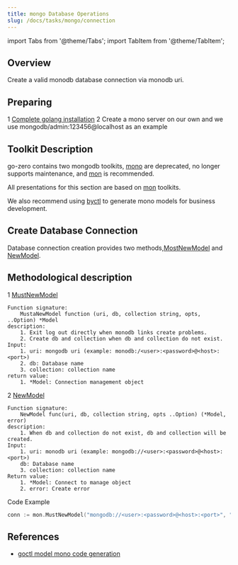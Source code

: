 ```yaml
---
title: mongo Database Operations
slug: /docs/tasks/mongo/connection
---
```


import Tabs from '@theme/Tabs';
import TabItem from '@theme/TabItem';

## Overview

Create a valid monodb database connection via monodb uri.

## Preparing

1 <a href="/docs/tasks" target="_blank">Complete golang installation</a>
2 Create a mono server on our own and we use mongodb/admin:123456@localhost as an example

## Toolkit Description

go-zero contains two mongodb toolkits, <a href="https://github.com/zeromicro/go-zero/tree/master/core/stores/mongo" target="_blank">mono</a> are deprecated, no longer supports maintenance, and <a href="https://github.com/zeromicro/go-zero/tree/master/core/stores/mon" target="_blank">mon</a> is recommended.

All presentations for this section are based on <a href="https://github.com/zeromicro/go-zero/tree/master/core/stores/mon" target="_blank">mon</a> toolkits.

We also recommend using [byctl](/docs/tasks/cli/mongo) to generate mono models for business development.

## Create Database Connection

Database connection creation provides two methods,<a href="https://github.com/zeromicro/go-zero/blob/master/core/stores/mon/model.go#L40" target="_blank">MostNewModel</a> and <a href="https://github.com/zeromicro/go-zero/blob/master/core/stores/mon/model.go#L50" target="_blank">NewModel</a>.

## Methodological description

1 <a href="https://github.com/zeromicro/go-zero/blob/master/core/stores/mon/model.go#L40" target="_blank">MustNewModel</a>

```golang
Function signature: 
    MustaNewModel function (uri, db, collection string, opts, ..Option) *Model 
description: 
    1. Exit log out directly when monodb links create problems.
    2. Create db and collection when db and collection do not exist.
Input:
    1. uri: mongodb uri (example: monodb:/<user>:<password>@<host>:<port>)
    2. db: Database name
    3. collection: collection name
return value:
    1. *Model: Connection management object
```

2 <a href="https://github.com/zeromicro/go-zero/blob/master/core/stores/mon/model.go#L50" target="_blank">NewModel</a>

```golang
Function signature: 
    NewModel func(uri, db, collection string, opts ..Option) (*Model, error)
description: 
    1. When db and collection do not exist, db and collection will be created.
Input:
    1. uri: monodb uri (example: mongodb://<user>:<password>@<host>:<port>)
    db: Database name
    3. collection: collection name
Return value:
    1. *Model: Connect to manage object
    2. error: Create error
```

Code Example

```go
conn := mon.MustNewModel("mongodb://<user>:<password>@<host>:<port>", "db", "collection")
```

## References

- <a href="/docs/tutorials/cli/model#goctl-model-mongo-%E6%8C%87%E4%BB%A4" target="_blank">goctl model mono code generation </a>
